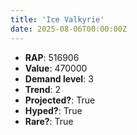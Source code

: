```yaml
---
title: 'Ice Valkyrie'
date: 2025-08-06T00:00:00Z
---
```

- **RAP**: 516906
- **Value**: 470000
- **Demand level**: 3
- **Trend**: 2
- **Projected?**: True
- **Hyped?**: True
- **Rare?**: True
